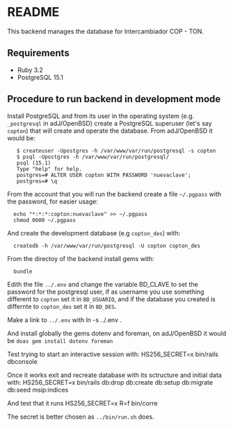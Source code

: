 # README

This backend manages the database for Intercambiador COP - TON.

## Requirements

* Ruby 3.2
* PostgreSQL 15.1

## Procedure to run backend in development mode

Install PostgreSQL and from its user in the operating system 
(e.g. `_postgresql` in adJ/OpenBSD) create a PostgreSQL superuser 
(let's say `copton`) that will create and operate the database.
From adJ/OpenBSD it would be:

       $ createuser -Upostgres -h /var/www/var/run/postgresql -s copton
       $ psql -Upostgres -h /var/www/var/run/postgresql/
       psql (15.1)
       Type "help" for help.
       postgres=# ALTER USER copton WITH PASSWORD 'nuevaclave';
       postgres=# \q


From the account that you will run the backend create a file `~/.pgpass` with
the password, for easier usage:

      echo "*:*:*:copton:nuevaclave" >> ~/.pgpass
      chmod 0600 ~/.pgpass

And create the development database (e.g `copton_des`) with:

      createdb -h /var/www/var/run/postgresql -U copton copton_des

From the directoy of the backend install gems with:

      bundle

Edith the file `../.env` and change the variable BD_CLAVE to set the
password for the postgresql user, if as username you use something 
different to `copton` set it in `BD_USUARIO`, and if the database you
created is differnte to `copton_des` set it in `BD_DES`.

Make a link to `../.env` with
      ln -s ../.env .

And install globally the gems dotenv and foreman, on adJ/OpenBSD it would be
`doas gem install dotenv foreman`

Test trying to start an interactive session with:
        HS256_SECRET=x bin/rails dbconsole

Once it works exit and recreate database with its sctructure and
initial data with:
        HS256_SECRET=x bin/rails db:drop db:create db:setup db:migrate db:seed msip:indices

And test that it runs
        HS256_SECRET=x R=f bin/corre 

The secret is better chosen as `../bin/run.sh`  does.

